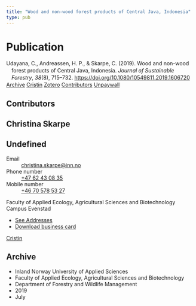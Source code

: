 ```yaml
---
title: "Wood and non-wood forest products of Central Java, Indonesia"
type: pub
---
```

<h1>Publication</h1>
<article id="csl-bib-container-UXTY8PLX" class="csl-bib-container">
  <div class="csl-bib-body" style="line-height: 1.35; padding-left: 1em; text-indent:-1em;">
  <div class="csl-entry">Udayana, C., Andreassen, H. P., &amp; Skarpe, C. (2019). Wood and non-wood forest products of Central Java, Indonesia. <i>Journal of Sustainable Forestry</i>, <i>38</i>(8), 715&#x2013;732. <a href="https://doi.org/10.1080/10549811.2019.1606720">https://doi.org/10.1080/10549811.2019.1606720</a></div>
</div>
  <div class="csl-bib-buttons">
    <a href="#taxonomy-article-UXTY8PLX" class="csl-bib-button">Archive</a>
    <a href="https://app.cristin.no/results/show.jsf?id=1709231" alt="Cristin URL" class="csl-bib-button">Cristin</a>
    <a href="http://zotero.org/groups/5022929/items/UXTY8PLX" alt="Zotero URL" class="csl-bib-button">Zotero</a>
    <a href="#contributors-article-UXTY8PLX" class="csl-bib-button">Contributors</a>
    <a href="https://www.tandfonline.com/doi/pdf/10.1080/10549811.2019.1606720?needAccess=true" class="csl-bib-button">Unpaywall</a>
  </div>
  <div id="csl-bib-meta-container-UXTY8PLX"></div>
</article>
<div id="csl-bib-meta-UXTY8PLX" class="csl-bib-meta">
  <article id="contributors-article-UXTY8PLX" class="contributors-article">
    <h1>Contributors</h1>
    <div class="personas">
<div class="vrtx-hinn-person-card">
<div class="photo">
<i class="lar la-user-circle missing-person"></i>
</div>
<div class="info">
<hgroup><h1>Christina Skarpe</h1>
<h2>Undefined</h2>
</hgroup><dl>
<dt>Email</dt>
<dd>
<a href="mailto:christina.skarpe@inn.no">christina.skarpe@inn.no</a>
</dd>
<dt>Phone number</dt>
<dd><a href="tel:+4762430835">
+47 62 43 08 35
</a></dd>
<dt>Mobile number</dt>
<dd><a href="tel:+46705785327">
+46 70 578 53 27
</a></dd>
</dl>
<p>
Faculty of Applied Ecology, Agricultural Sciences and Biotechnology<br>
Campus Evenstad
</p>
<ul class="vrtx-hinn-links">
<li><a href="https://www.inn.no/english/find-an-employee/christina-skarpe.html#vrtx-hinn-addresses">See Addresses</a></li>
<li><a href="https://www.inn.no/english/find-an-employee/christina-skarpe.html?vrtx=vcf">Download business card</a></li>
</ul>
</div>
</div>
<a href="https://app.cristin.no/persons/show.jsf?id=328270" alt="Cristin URL" class="personas-cristin">Cristin</a>
</div>
  </article>
  <article id="taxonomy-article-UXTY8PLX" class="taxonomy-article">
    <h1>Archive</h1>
    <ul>
      <li>Inland Norway University of Applied Sciences</li>
      <li>Faculty of Applied Ecology, Agricultural Sciences and Biotechnology</li>
      <li>Department of Forestry and Wildlife Management</li>
      <li>2019</li>
      <li>July</li>
    </ul>
  </article>
</div>
